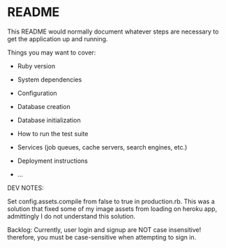 # README

This README would normally document whatever steps are necessary to get the
application up and running.

Things you may want to cover:

* Ruby version

* System dependencies

* Configuration

* Database creation

* Database initialization

* How to run the test suite

* Services (job queues, cache servers, search engines, etc.)

* Deployment instructions

* ...


DEV NOTES:

Set config.assets.compile from false to true in production.rb. 
This was a solution that fixed some of my image assets from loading on heroku app,
admittingly I do not understand this solution.

Backlog: Currently, user login and signup are NOT case insensitive! therefore, you must be 
case-sensitive when attempting to sign in. 